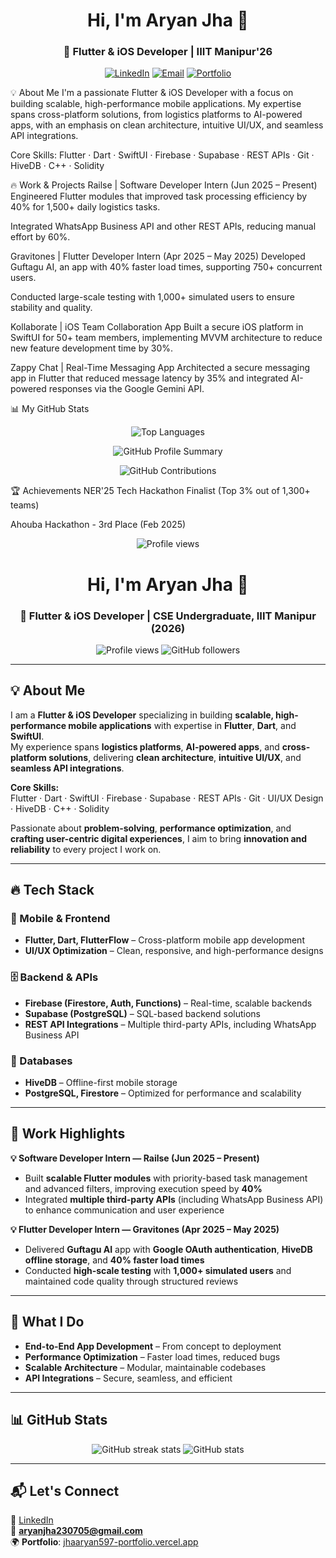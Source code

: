 <h1 align="center">Hi, I'm Aryan Jha 👋</h1> <h3 align="center">🚀 Flutter & iOS Developer | IIIT Manipur'26</h3>

<p align="center">
<a href="https://linkedin.com/in/jhaaryan597"><img src="https://www.google.com/search?q=https://img.shields.io/badge/LinkedIn-0A66C2%3Fstyle%3Dfor-the-badge%26logo%3Dlinkedin%26logoColor%3Dwhite" alt="LinkedIn"></a>
<a href="mailto:aryanjha230705@gmail.com"><img src="https://img.shields.io/badge/Gmail-D14836?style=for-the-badge&logo=gmail&logoColor=white" alt="Email"></a>
<a href="https://jhaaryan597-portfolio.vercel.app/"><img src="https://www.google.com/search?q=https://img.shields.io/badge/Portfolio-2B2D42%3Fstyle%3Dfor-the-badge%26logo%3Dvercel%26logoColor%3Dwhite" alt="Portfolio"></a>
</p>

💡 About Me
I'm a passionate Flutter & iOS Developer with a focus on building scalable, high-performance mobile applications. My expertise spans cross-platform solutions, from logistics platforms to AI-powered apps, with an emphasis on clean architecture, intuitive UI/UX, and seamless API integrations.

Core Skills: Flutter · Dart · SwiftUI · Firebase · Supabase · REST APIs · Git · HiveDB · C++ · Solidity

🔥 Work & Projects
Railse | Software Developer Intern (Jun 2025 – Present)
Engineered Flutter modules that improved task processing efficiency by 40% for 1,500+ daily logistics tasks.

Integrated WhatsApp Business API and other REST APIs, reducing manual effort by 60%.

Gravitones | Flutter Developer Intern (Apr 2025 – May 2025)
Developed Guftagu AI, an app with 40% faster load times, supporting 750+ concurrent users.

Conducted large-scale testing with 1,000+ simulated users to ensure stability and quality.

Kollaborate | iOS Team Collaboration App
Built a secure iOS platform in SwiftUI for 50+ team members, implementing MVVM architecture to reduce new feature development time by 30%.

Zappy Chat | Real-Time Messaging App
Architected a secure messaging app in Flutter that reduced message latency by 35% and integrated AI-powered responses via the Google Gemini API.

📊 My GitHub Stats
<p align="center">
<img src="https://www.google.com/search?q=https://github-readme-stats.vercel.app/api/top-langs/%3Fusername%3Daryanjha597%26layout%3Dcompact%26theme%3Dradical" alt="Top Languages" />
</p>
<p align="center">
<img src="https://www.google.com/search?q=https://github-profile-summary-for-github.com/api/showcase/stats%3Fusername%3Daryanjha597%26theme%3Dradical" alt="GitHub Profile Summary" />
</p>
<p align="center">
<img src="https://www.google.com/search?q=https://github-contributions-stats.vercel.app/api%3Fusername%3Daryanjha597%26title%3DGitHub%2BContributions%2BGraph%26theme%3Dradical" alt="GitHub Contributions" />
</p>

🏆 Achievements
NER'25 Tech Hackathon Finalist (Top 3% out of 1,300+ teams)

Ahouba Hackathon - 3rd Place (Feb 2025)

<p align="center">
<img src="https://komarev.com/ghpvc/?username=aryanjha597&label=Profile%20Views&color=0e75b6&style=flat" alt="Profile views" />
</p>
<h1 align="center">Hi, I'm Aryan Jha 👋</h1>
<h3 align="center">🚀 Flutter & iOS Developer | CSE Undergraduate, IIIT Manipur (2026)</h3>

<p align="center">
  <img src="https://komarev.com/ghpvc/?username=aryanjha597&label=Profile%20Views&color=0e75b6&style=flat" alt="Profile views" />
  <img src="https://img.shields.io/github/followers/aryanjha597?label=Followers&style=social" alt="GitHub followers" />
</p>

---

## 💡 About Me
I am a **Flutter & iOS Developer** specializing in building **scalable, high-performance mobile applications** with expertise in **Flutter**, **Dart**, and **SwiftUI**.  
My experience spans **logistics platforms**, **AI-powered apps**, and **cross-platform solutions**, delivering **clean architecture**, **intuitive UI/UX**, and **seamless API integrations**.

**Core Skills:**  
Flutter · Dart · SwiftUI · Firebase · Supabase · REST APIs · Git · UI/UX Design · HiveDB · C++ · Solidity  

Passionate about **problem-solving**, **performance optimization**, and **crafting user-centric digital experiences**, I aim to bring **innovation and reliability** to every project I work on.

---

## 🔥 Tech Stack

### 📱 Mobile & Frontend
- **Flutter, Dart, FlutterFlow** – Cross-platform mobile app development  
- **UI/UX Optimization** – Clean, responsive, and high-performance designs

### 🗄 Backend & APIs
- **Firebase (Firestore, Auth, Functions)** – Real-time, scalable backends  
- **Supabase (PostgreSQL)** – SQL-based backend solutions  
- **REST API Integrations** – Multiple third-party APIs, including WhatsApp Business API

### 💾 Databases
- **HiveDB** – Offline-first mobile storage  
- **PostgreSQL, Firestore** – Optimized for performance and scalability

---

## 💼 Work Highlights

**💡 Software Developer Intern — Railse (Jun 2025 – Present)**  
- Built **scalable Flutter modules** with priority-based task management and advanced filters, improving execution speed by **40%**  
- Integrated **multiple third-party APIs** (including WhatsApp Business API) to enhance communication and user experience  

**💡 Flutter Developer Intern — Gravitones (Apr 2025 – May 2025)**  
- Delivered **Guftagu AI** app with **Google OAuth authentication**, **HiveDB offline storage**, and **40% faster load times**  
- Conducted **high-scale testing** with **1,000+ simulated users** and maintained code quality through structured reviews  

---

## 🎯 What I Do
- **End-to-End App Development** – From concept to deployment  
- **Performance Optimization** – Faster load times, reduced bugs  
- **Scalable Architecture** – Modular, maintainable codebases  
- **API Integrations** – Secure, seamless, and efficient  

---

## 📊 GitHub Stats
<p align="center">
  <img src="https://github-readme-streak-stats.herokuapp.com/?user=aryanjha597&theme=radical&count_private=true&v=1" alt="GitHub streak stats" />
  <img src="https://github-readme-stats.vercel.app/api?username=aryanjha597&show_icons=true&theme=radical&count_private=true&cache_seconds=60&v=1" alt="GitHub stats" />
</p>

---

## 📬 Let's Connect
🔗 [LinkedIn](https://linkedin.com/in/jhaaryan597)  
📧 **aryanjha230705@gmail.com**  
🌍 **Portfolio**: [jhaaryan597-portfolio.vercel.app](https://jhaaryan597-portfolio.vercel.app/)
